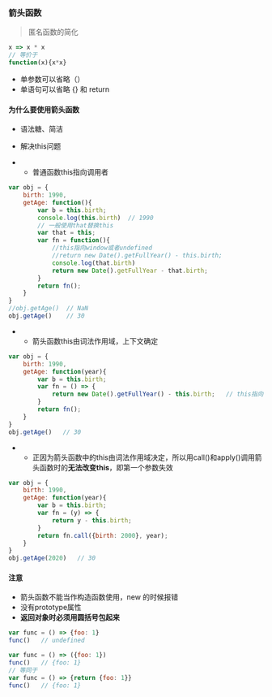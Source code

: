 ### 箭头函数

> 匿名函数的简化

```js
x => x * x
// 等价于
function(x){x*x}
```

* 单参数可以省略（）
* 单语句可以省略  {} 和 return

#### 为什么要使用箭头函数

* 语法糖、简洁

* 解决this问题

* * 普通函数this指向调用者

```js
var obj = {
    birth: 1990,
    getAge: function(){
        var b = this.birth;
        console.log(this.birth)  // 1990
        // 一般使用that替换this
        var that = this;
        var fn = function(){
            //this指向window或者undefined
            //return new Date().getFullYear() - this.birth;
            console.log(that.birth)
            return new Date().getFullYear - that.birth;
        }
        return fn();
    }
} 
//obj.getAge()  // NaN
obj.getAge()    // 30
```

* * 箭头函数this由词法作用域，上下文确定

```js
var obj = {
    birth: 1990,
    getAge: function(year){
        var b = this.birth;
        var fn = () => {
            return new Date().getFullYear() - this.birth;   // this指向obj对象
        }
        return fn();
    }
}
obj.getAge()   // 30
```

* * 正因为箭头函数中的this由词法作用域决定，所以用call\(\)和apply\(\)调用箭头函数时的**无法改变this**，即第一个参数失效

```js
var obj = {
    birth: 1990,
    getAge: function(year){
        var b = this.birth;
        var fn = (y) => {
            return y - this.birth;
        }
        return fn.call({birth: 2000}, year);
    }
}
obj.getAge(2020)   // 30
```

#### 注意

* 箭头函数不能当作构造函数使用，new 的时候报错
* 没有prototype属性
* **返回对象时必须用圆括号包起来**

```js
var func = () => {foo: 1}
func()   // undefined

var func = () => ({foo: 1})
func()   // {foo: 1}
// 等同于
var func = () => {return {foo: 1}}
func()   // {foo: 1}
```



